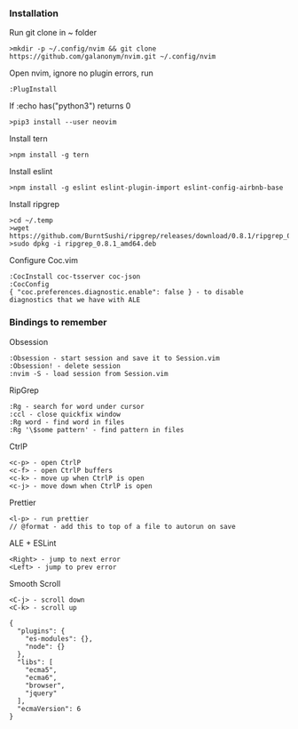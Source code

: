 ### Installation

Run git clone in ~ folder

    >mkdir -p ~/.config/nvim && git clone https://github.com/galanonym/nvim.git ~/.config/nvim

Open nvim, ignore no plugin errors, run

    :PlugInstall

If :echo has("python3") returns 0

    >pip3 install --user neovim 

Install tern

    >npm install -g tern

Install eslint

    >npm install -g eslint eslint-plugin-import eslint-config-airbnb-base

Install ripgrep

    >cd ~/.temp
    >wget https://github.com/BurntSushi/ripgrep/releases/download/0.8.1/ripgrep_0.8.1_amd64.deb
    >sudo dpkg -i ripgrep_0.8.1_amd64.deb

Configure Coc.vim

    :CocInstall coc-tsserver coc-json
    :CocConfig
    { "coc.preferences.diagnostic.enable": false } - to disable diagnostics that we have with ALE

### Bindings to remember

Obsession

    :Obsession - start session and save it to Session.vim
    :Obsession! - delete session
    :nvim -S - load session from Session.vim

RipGrep

    :Rg - search for word under cursor
    :ccl - close quickfix window
    :Rg word - find word in files
    :Rg '\$some pattern' - find pattern in files

CtrlP

    <c-p> - open CtrlP
    <c-f> - open CtrlP buffers
    <c-k> - move up when CtrlP is open
    <c-j> - move down when CtrlP is open

Prettier

    <l-p> - run prettier
    // @format - add this to top of a file to autorun on save

ALE + ESLint

    <Right> - jump to next error 
    <Left> - jump to prev error 

Smooth Scroll

    <C-j> - scroll down
    <C-k> - scroll up

```
{
  "plugins": {
    "es-modules": {},
    "node": {}
  },
  "libs": [
    "ecma5",
    "ecma6",
    "browser",
    "jquery"
  ],
  "ecmaVersion": 6
}
```
